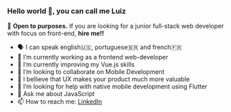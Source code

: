 ### Hello world 👋, you can call me Luiz


  🤝 **Open to purposes.** If you are looking for a junior full-stack web developer with focus on front-end, __hire me!!__ 


- 🗣️ I can speak english🇺🇸, portuguese🇧🇷 and french🇫🇷 
- 🔭 I’m currently working as a frontend web-developer
- 🌱 I’m currently improving my Vue.js skills
- 👯 I’m looking to collaborate on Mobile Development
- 📱 I bellieve that UX makes your product much more valuable
- 🤔 I’m looking for help with native mobile development using Flutter
- 💬 Ask me about JavaScript
- 📫 How to reach me: [LinkedIn](https://www.linkedin.com/in/luiz-fran%C3%A7a-057060115/)

